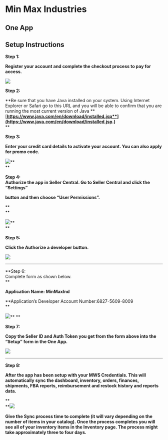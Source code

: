 # **Min Max Industries**

## **One App**

## **Setup Instructions**

**Step 1:**

**Register your account and complete the checkout process to pay for access.**

![](https://lh6.googleusercontent.com/bP8LUTR-71oLmcfIXBII3OSSKG9h6XHHIks0r86UT7R6Z6KIaVWKjct44rD9sYnIAhmnCzMo59fgGPiVELrWhZZGwYP1zUW5uDKMe7IpieHen5am-PyjCaV_C1PjQ9wLMBZ9CVxB)

**Step 2:**

**Be sure that you have Java installed on your system. Using Internet Explorer or Safari go to this URL and you will be able to confirm that you are running the most current version of Java **[**https://www.java.com/en/download/installed.jsp**](https://www.java.com/en/download/installed.jsp.)**            
**

**Step 3:**

**Enter your credit card details to activate your account. You can also apply for promo code.**

![](https://lh3.googleusercontent.com/-CenTovIVYIBzqJPTPrKOo2Xu8XjYRAS2WdVuOVA76pNSTjJqOTUSwjEsG7JSJ-S6CQqGEgnkhuH6PeWbNob8Q01S-Hkyik5UsTCZs4GZ37MnuIw7RYj3kAfK6hYN9PUADs2wlhV)**            
**

**Step 4:  
Authorize the app in Seller Central. Go to Seller Central and click the “Settings”**

**button and then choose “User Permissions”.**

**              
**

![](https://lh6.googleusercontent.com/hj0LV7A9EqCi2y66XBAEy2Sx_byd6uhYDkKTIAe2L9DCDGOpNFEHgrfGZqst_etdyU3nGsq7ddBOmEHNAfpsSIOTH3C510p2gn9Ihkd2KW7MTWlLDGwT3Yo9afsGwfjHMiVJNzTV)**            
**

**Step 5:**

**Click the Authorize a developer button.**

![](https://lh4.googleusercontent.com/yHenpS27H1MtgTdwQpLT4HR-2VfGvKeNLzFUpLPuf_SjIVtFaopTd7ULKmLvDvW5-dej9ef_oeCK9D4yNW60gaOa3fPLs3TRaB2HjEEDq8J2xmkHfmwfuLXww8H9oaEiYdX5aIwr)

---

**Step 6:  
Complete form as shown below.            
**

**Application Name: MinMaxInd**

**Application’s Developer Account Number:6827-5609-8009              
**

![](https://lh4.googleusercontent.com/uUcucOh1n9EPBZuHbXsUgzM8FDXbO7eNM7yMpXHQnSAiN2IwL55vGvLO_M24pqo36FC62MRptLIyGs0nPZyqL0uWk6QoTThRM1gKu0UPBTwOkKuc3tTSbkWM1Xae7Ts2TAV_28r2)**      **

**Step 7:**

**Copy the Seller ID and Auth Token you get from the form above into the “Setup” form in the One App.**

![](https://lh3.googleusercontent.com/kCuA57L2fHSHa1cRRZ5piWRjHnYQqQ0AhIxX_8EMiLbkhTc65sIyUBWXZVxuKpdi4Bwx3Renx4xbSMOCc91aoVRUAnRBgL-73RzgNAoM8Qqt-iatqQqWAIkAY_sBbI0vbZQ3St8z)

---

**Step 8:**

**After the app has been setup with your MWS Credentials. This will automatically sync the dashboard, inventory, orders, finances, shipments, FBA reports, reimbursement and restock history and reports data.**

**              
**![](https://lh4.googleusercontent.com/slL04rX1OmAzSgITQSQCqrj2EIr5OO-09JeXFqi9CkKTN2vWiMN2TbNR26Ma-X0oHlK6XqJIEx3wmDYJ4pTy4krC7-RC84H7u8acjaH_MqO_CJnhNyXJ78Sp6O6LWlmMlQI2c1tq)

**Give the Sync process time to complete \(it will vary depending on the number of items in your catalog\). Once the process completes you will see all of your inventory items in the Inventory page. The process might take approximately three to four days.**

